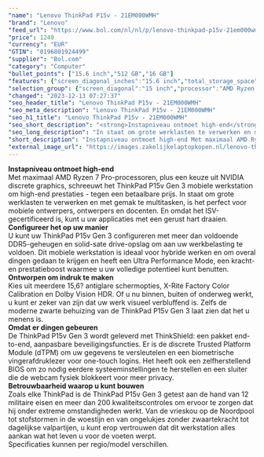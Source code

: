 ```yaml
---
"name": "Lenovo ThinkPad P15v - 21EM000WMH"
"brand": "Lenovo"
"feed_url": "https://www.bol.com/nl/nl/p/lenovo-thinkpad-p15v-21em000wmh/9300000147878398"
"price": 1249
"currency": "EUR"
"GTIN": "0196801924499"
"supplier": "Bol.com"
"category": "Computer"
"bullet_points": ["15.6 inch","512 GB","16 GB"]
"features": {"screen_diagonal_inches":"15.6 inch","total_storage_space":"512 GB","memory_size":"16 GB"}
"selection_group": {"screen_diagonal":"15 inch","processor":"AMD Ryzen 5","changed_price_past_3_days":false,"product_family":"Thinkpad"}
"changed": "2023-12-13 07:27:37"
"seo_header_title": "Lenovo ThinkPad P15v - 21EM000WMH"
"seo_meta_description": "Lenovo ThinkPad P15v - 21EM000WMH"
"seo_h1_title": "Lenovo ThinkPad P15v - 21EM000WMH"
"seo_short_description": "<strong>Instapniveau ontmoet high-end</strong> <br /> Met maximaal AMD Ryzen 7 Pro-processoren, plus een keuze uit NVIDIA discrete graphics, schreeuwt het ThinkPad P15v Gen 3 mobiele werkstation om high-end prestaties - tegen een betaalbare prijs."
"seo_long_description": "In staat om grote werklasten te verwerken en met gemak te multitasken, is het perfect voor mobiele ontwerpers, ontwerpers en docenten. En omdat het ISV-gecertificeerd is, kunt u uw applicaties met een gerust hart draaien. <br /> <strong>Configureer het op uw manier</strong> <br /> U kunt uw ThinkPad P15v Gen 3 configureren met meer dan voldoende DDR5-geheugen en solid-sate drive-opslag om aan uw werkbelasting te voldoen. Dit mobiele werkstation is ideaal voor hybride werken en om overal dingen gedaan te krijgen en heeft een Ultra Performance Mode, een kracht- en prestatieboost waarmee u uw volledige potentieel kunt benutten. <br /> <strong>Ontworpen om indruk te maken</strong> <br /> Kies uit meerdere 15,6? antiglare schermopties, X-Rite Factory Color Calibration en Dolby Vision HDR. Of u nu binnen, buiten of onderweg werkt, u kunt er zeker van zijn dat uw werk visueel verbluffend is. Zelfs de moderne zwarte behuizing van de ThinkPad P15v Gen 3 laat zien dat het u menens is. <br /> <strong>Omdat er dingen gebeuren</strong> <br /> De ThinkPad P15v Gen 3 wordt geleverd met ThinkShield: een pakket end-to-end, aanpasbare beveiligingsfuncties. Er is de discrete Trusted Platform Module (dTPM) om uw gegevens te versleutelen en een biometrische vingerafdruklezer voor one-touch logins. Het heeft ook een zelfherstellend BIOS om zo nodig eerdere systeeminstellingen te herstellen en een sluiter die de webcam fysiek blokkeert voor meer privacy. <br /> <strong>Betrouwbaarheid waarop u kunt bouwen</strong> <br /> Zoals elke ThinkPad is de ThinkPad P15v Gen 3 getest aan de hand van 12 militaire eisen en meer dan 200 kwaliteitscontroles om ervoor te zorgen dat hij onder extreme omstandigheden werkt. Van de vrieskou op de Noordpool tot stofstormen in de woestijn en van ongelukjes zonder zwaartekracht tot dagelijkse valpartijen, u kunt erop vertrouwen dat dit werkstation alles aankan wat het leven u voor de voeten werpt. <br /> Specificaties kunnen per regio/model verschillen."
"short_description": "Instapniveau ontmoet high-end Met maximaal AMD Ryzen 7 Pro-processoren, plus een keuze uit NVIDIA discrete graphics, schreeuwt het ThinkPad P15v Gen 3 mobiele werkstation om high-end prestaties - tegen een betaalbare prijs. In staat om grote werklasten te verwerken en met gemak te multitasken, is het perfect voor mobiele ontwerpers, ontwerpers en docenten. En omdat het ISV-gecertificeerd is, kunt u uw applicaties met een gerust hart draaien. Configureer het op uw manier U kunt uw ThinkPad P15v Gen 3 configureren met meer dan voldoende DDR5-geheugen en solid-sate drive-opslag om aan uw werkbelasting te voldoen. Dit mobiele werkstation is ideaal voor hybride werken en om overal dingen gedaan te krijgen en heeft een Ultra Performance Mode, een kracht- en prestatieboost waarmee u uw volledige potentieel kunt benutten. Ontworpen om indruk te maken Kies uit meerdere 15,6? antiglare schermopties, X-Rite Factory Color Calibration en Dolby Vision HDR. Of u nu binnen, buiten of onderweg werkt, u kunt er zeker van zijn dat uw werk visueel verbluffend is. Zelfs de moderne zwarte behuizing van de ThinkPad P15v Gen 3 laat zien dat het u menens is. Omdat er dingen gebeuren De ThinkPad P15v Gen 3 wordt geleverd met ThinkShield: een pakket end-to-end, aanpasbare beveiligingsfuncties. Er is de discrete Trusted Platform Module (dTPM) om uw gegevens te versleutelen en een biometrische vingerafdruklezer voor one-touch logins. Het heeft ook een zelfherstellend BIOS om zo nodig eerdere systeeminstellingen te herstellen en een sluiter die de webcam fysiek blokkeert voor meer privacy. Betrouwbaarheid waarop u kunt bouwen Zoals elke ThinkPad is de ThinkPad P15v Gen 3 getest aan de hand van 12 militaire eisen en meer dan 200 kwaliteitscontroles om ervoor te zorgen dat hij onder extreme omstandigheden werkt. Van de vrieskou op de Noordpool tot stofstormen in de woestijn en van ongelukjes zonder zwaartekracht tot dagelijkse valpartijen, u kunt erop vertrouwen dat dit werkstation alles aankan wat het leven u voor de voeten werpt. Specificaties kunnen per regio/model verschillen."
"external_image_url": "https://images.zakelijkelaptopkopen.nl/lenovo-thinkpad-p15v-21em000wmh.webp"
---
```


<strong>Instapniveau ontmoet high-end</strong> <br /> Met maximaal AMD Ryzen 7 Pro-processoren, plus een keuze uit NVIDIA discrete graphics, schreeuwt het ThinkPad P15v Gen 3 mobiele werkstation om high-end prestaties - tegen een betaalbare prijs. In staat om grote werklasten te verwerken en met gemak te multitasken, is het perfect voor mobiele ontwerpers, ontwerpers en docenten. En omdat het ISV-gecertificeerd is, kunt u uw applicaties met een gerust hart draaien. <br /> <strong>Configureer het op uw manier</strong> <br /> U kunt uw ThinkPad P15v Gen 3 configureren met meer dan voldoende DDR5-geheugen en solid-sate drive-opslag om aan uw werkbelasting te voldoen. Dit mobiele werkstation is ideaal voor hybride werken en om overal dingen gedaan te krijgen en heeft een Ultra Performance Mode, een kracht- en prestatieboost waarmee u uw volledige potentieel kunt benutten. <br /> <strong>Ontworpen om indruk te maken</strong> <br /> Kies uit meerdere 15,6? antiglare schermopties, X-Rite Factory Color Calibration en Dolby Vision HDR. Of u nu binnen, buiten of onderweg werkt, u kunt er zeker van zijn dat uw werk visueel verbluffend is. Zelfs de moderne zwarte behuizing van de ThinkPad P15v Gen 3 laat zien dat het u menens is. <br /> <strong>Omdat er dingen gebeuren</strong> <br /> De ThinkPad P15v Gen 3 wordt geleverd met ThinkShield: een pakket end-to-end, aanpasbare beveiligingsfuncties. Er is de discrete Trusted Platform Module (dTPM) om uw gegevens te versleutelen en een biometrische vingerafdruklezer voor one-touch logins. Het heeft ook een zelfherstellend BIOS om zo nodig eerdere systeeminstellingen te herstellen en een sluiter die de webcam fysiek blokkeert voor meer privacy. <br /> <strong>Betrouwbaarheid waarop u kunt bouwen</strong> <br /> Zoals elke ThinkPad is de ThinkPad P15v Gen 3 getest aan de hand van 12 militaire eisen en meer dan 200 kwaliteitscontroles om ervoor te zorgen dat hij onder extreme omstandigheden werkt. Van de vrieskou op de Noordpool tot stofstormen in de woestijn en van ongelukjes zonder zwaartekracht tot dagelijkse valpartijen, u kunt erop vertrouwen dat dit werkstation alles aankan wat het leven u voor de voeten werpt. <br /> Specificaties kunnen per regio/model verschillen.